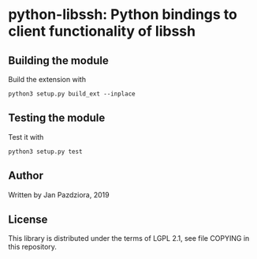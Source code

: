 
# python-libssh: Python bindings to client functionality of libssh

## Building the module

Build the extension with
```
python3 setup.py build_ext --inplace
```

## Testing the module

Test it with
```
python3 setup.py test
```

## Author

Written by Jan Pazdziora, 2019

## License

This library is distributed under the terms of LGPL 2.1,
see file COPYING in this repository.

